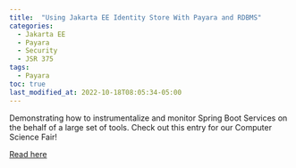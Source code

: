 ```yaml
---
title:  "Using Jakarta EE Identity Store With Payara and RDBMS"
categories: 
  - Jakarta EE
  - Payara
  - Security
  - JSR 375
tags:
  - Payara
toc: true
last_modified_at: 2022-10-18T08:05:34-05:00
---
```


Demonstrating how to instrumentalize and monitor Spring Boot Services on the behalf of a large set of tools. Check out this entry for our Computer Science Fair!

[Read here](https://dzone.com/articles/csf-using-metrics-in-spring-boot-services-with-pro)
